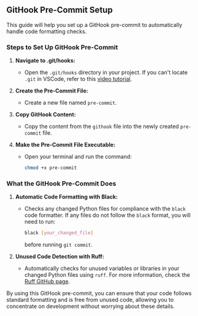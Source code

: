 ## GitHook Pre-Commit Setup

This guide will help you set up a GitHook pre-commit to automatically handle code formatting checks.

### Steps to Set Up GitHook Pre-Commit

1. **Navigate to .git/hooks:**
   - Open the `.git/hooks` directory in your project. If you can't locate `.git` in VSCode, refer to this [video tutorial](https://www.youtube.com/watch?v=sGqHzNtji6s).

2. **Create the Pre-Commit File:**
   - Create a new file named `pre-commit`.

3. **Copy GitHook Content:**
   - Copy the content from the `githook` file into the newly created `pre-commit` file.

4. **Make the Pre-Commit File Executable:**
   - Open your terminal and run the command:
     ```sh
     chmod +x pre-commit
     ```

### What the GitHook Pre-Commit Does

1. **Automatic Code Formatting with Black:**
   - Checks any changed Python files for compliance with the `black` code formatter. If any files do not follow the `black` format, you will need to run:
     ```sh
     black [your_changed_file]
     ```
     before running `git commit`.

2. **Unused Code Detection with Ruff:**
   - Automatically checks for unused variables or libraries in your changed Python files using `ruff`. For more information, check the [Ruff GitHub page](https://github.com/astral-sh/ruff).

By using this GitHook pre-commit, you can ensure that your code follows standard formatting and is free from unused code, allowing you to concentrate on development without worrying about these details.
